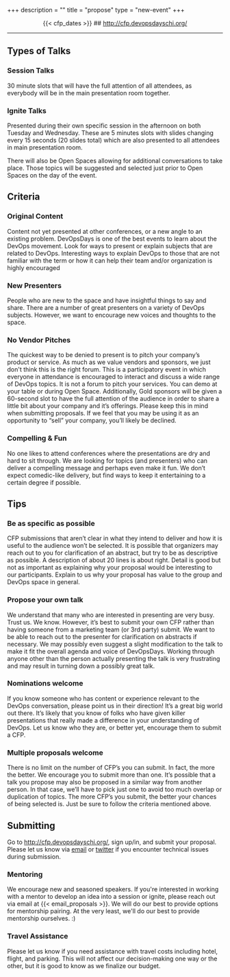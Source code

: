 +++
description = ""
title = "propose"
type = "new-event"
+++
<center>
  {{< cfp_dates >}}
## <a href="http://cfp.devopsdayschi.org/">http://cfp.devopsdayschi.org/</a>
</center>

<hr>

## Types of Talks

### Session Talks
30 minute slots that will have the full attention of all attendees, as everybody will be in the main presentation room together.

### Ignite Talks
Presented during their own specific session in the afternoon on both Tuesday and Wednesday. These are 5 minutes slots with slides changing every 15 seconds (20 slides total) which are also presented to all attendees in main presentation room.

There will also be Open Spaces allowing for additional conversations to take place. Those topics will be suggested and selected just prior to Open Spaces on the day of the event.

## Criteria

### Original Content
Content not yet presented at other conferences, or a new angle to an existing problem. DevOpsDays is one of the best events to learn about the DevOps movement. Look for ways to present or explain subjects that are related to DevOps. Interesting ways to explain DevOps to those that are not familiar with the term or how it can help their team and/or organization is highly encouraged

### New Presenters
People who are new to the space and have insightful things to say and share. There are a number of great presenters on a variety of DevOps subjects. However, we want to encourage new voices and thoughts to the space.

### No Vendor Pitches
The quickest way to be denied to present is to pitch your company’s product or service. As much as we value vendors and sponsors, we just don't think this is the right forum. This is a participatory event in which everyone in attendance is encouraged to interact and discuss a wide range of DevOps topics. It is not a forum to pitch your services. You can demo at your table or during Open Space. Additionally, Gold sponsors will be given a 60-second slot to have the full attention of the audience in order to share a little bit about your company and it’s offerings. Please keep this in mind when submitting proposals. If we feel that you may be using it as an opportunity to “sell” your company, you’ll likely be declined. 

### Compelling & Fun 
No one likes to attend conferences where the presentations are dry and hard to sit through. We are looking for topics (and presenters) who can deliver a compelling message and perhaps even make it fun. We don’t expect comedic-like delivery, but find ways to keep it entertaining to a certain degree if possible.

## Tips

### Be as specific as possible
CFP submissions that aren’t clear in what they intend to deliver and how it is useful to the audience won’t be selected. It is possible that organizers may reach out to you for clarification of an abstract, but try to be as descriptive as possible. A description of about 20 lines is about right. Detail is good but not as important as explaining why your proposal would be interesting to our participants. Explain to us why your proposal has value to the group and DevOps space in general.

### Propose your own talk
We understand that many who are interested in presenting are very busy. Trust us. We know. However, it’s best to submit your own CFP rather than having someone from a marketing team (or 3rd party) submit. We want to be able to reach out to the presenter for clarification on abstracts if necessary. We may possibly even suggest a slight modification to the talk to make it fit the overall agenda and voice of DevOpsDays. Working through anyone other than the person actually presenting the talk is very frustrating and may result in turning down a possibly great talk.

### Nominations welcome
If you know someone who has content or experience relevant to the DevOps conversation, please point us in their direction! It’s a great big world out there. It’s likely that you know of folks who have given killer presentations that really made a difference in your understanding of DevOps. Let us know who they are, or better yet, encourage them to submit a CFP.

### Multiple proposals welcome
There is no limit on the number of CFP’s you can submit. In fact, the more the better. We encourage you to submit more than one. It’s possible that a talk you propose may also be proposed in a similar way from another person. In that case, we’ll have to pick just one to avoid too much overlap or duplication of topics. The more CFP’s you submit, the better your chances of being selected is. Just be sure to follow the criteria mentioned above.

## Submitting
Go to <a href="http://cfp.devopsdayschi.org/">http://cfp.devopsdayschi.org/</a>, sign up/in, and submit your proposal. Please let us know via <a href="mailto:cfp@devopsdayschi.org?subject=DevOpsDays 2016 Trouble Submitting Proposal">email</a> or <a href="https://twitter.com/devopsdayschi">twitter</a> if you encounter technical issues during submission.

### Mentoring
We encourage new and seasoned speakers. If you're interested in working with a mentor to develop an idea into a session or ignite, please reach out via email at {{< email_proposals >}}. We will do our best to provide options for mentorship pairing. At the very least, we'll do our best to provide mentorship ourselves. :)

### Travel Assistance
Please let us know if you need assistance with travel costs including hotel, flight, and parking. This will not affect our decision-making one way or the other, but it is good to know as we finalize our budget.
